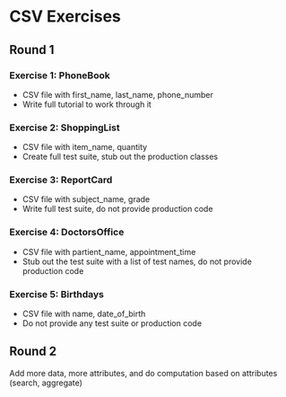 # CSV Exercises

## Round 1

### Exercise 1: PhoneBook

* CSV file with first_name, last_name, phone_number
* Write full tutorial to work through it

### Exercise 2: ShoppingList

* CSV file with item_name, quantity
* Create full test suite, stub out the production classes

### Exercise 3: ReportCard

* CSV file with subject_name, grade
* Write full test suite, do not provide production code

### Exercise 4: DoctorsOffice

* CSV file with partient_name, appointment_time
* Stub out the test suite with a list of test names, do not provide production code

### Exercise 5: Birthdays

* CSV file with name, date_of_birth
* Do not provide any test suite or production code

## Round 2

Add more data, more attributes, and do computation based on attributes (search, aggregate)

